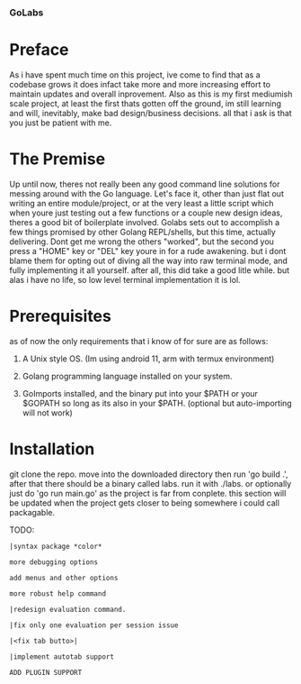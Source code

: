 ### GoLabs ###


# Preface

As i have spent much time on this project, ive come to find that
as a codebase grows it does infact take more and more increasing
effort to maintain updates and overall inprovement. Also as
this is my first mediumish scale project, at least the first thats
gotten off the ground, im still learning and will, inevitably, make
bad design/business decisions. all that i ask is that you just be
patient with me.


# The Premise

Up until now, theres not really been any good command line solutions 
for messing around with the Go language. Let's face it, other than
just flat out writing an entire module/project, or at the very least
a little script which when youre just testing out a few functions 
or a couple new design ideas, theres a good bit of boilerplate involved.
Golabs sets out to accomplish a few things promised by other Golang
REPL/shells, but this time, actually delivering. Dont get me wrong the
others "worked", but the second you press a "HOME" key or "DEL" key
youre in for a rude awakening. but i dont blame them for opting out
of diving all the way into raw terminal mode, and fully implementing
it all yourself. after all, this did take a good litle while. but alas
i have no life, so low level terminal implementation it is lol.

# Prerequisites

as of now the only requirements that i know of for sure are as follows:

1. A Unix style OS. (Im using android 11, arm with termux environment)

2. Golang programming language installed on your system.

3. GoImports installed, and the binary put into your $PATH or your
$GOPATH so long as its also in your $PATH.
	(optional but auto-importing will not work)

# Installation

git clone the repo. move into the downloaded directory then run
'go build .', after that there should be a binary called labs. run
it with ./labs. or optionally just do 'go run main.go' as the project
is far from conplete. this section will be updated when the project gets
closer to being somewhere i could call packagable.

TODO:

	|syntax package *color*

	more debugging options

	add menus and other options
	
	more robust help command

	|redesign evaluation command.

	|fix only one evaluation per session issue

	|<fix tab butto>|
	
	|implement autotab support

	ADD PLUGIN SUPPORT
